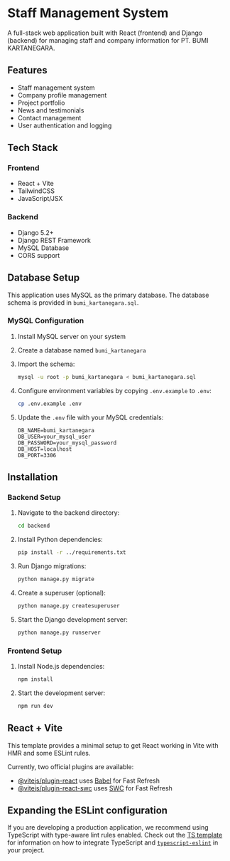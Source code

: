 # Staff Management System

A full-stack web application built with React (frontend) and Django (backend) for managing staff and company information for PT. BUMI KARTANEGARA.

## Features

- Staff management system
- Company profile management
- Project portfolio
- News and testimonials
- Contact management
- User authentication and logging

## Tech Stack

### Frontend
- React + Vite
- TailwindCSS
- JavaScript/JSX

### Backend
- Django 5.2+
- Django REST Framework
- MySQL Database
- CORS support

## Database Setup

This application uses MySQL as the primary database. The database schema is provided in `bumi_kartanegara.sql`.

### MySQL Configuration

1. Install MySQL server on your system
2. Create a database named `bumi_kartanegara`
3. Import the schema:
   ```bash
   mysql -u root -p bumi_kartanegara < bumi_kartanegara.sql
   ```

4. Configure environment variables by copying `.env.example` to `.env`:
   ```bash
   cp .env.example .env
   ```

5. Update the `.env` file with your MySQL credentials:
   ```
   DB_NAME=bumi_kartanegara
   DB_USER=your_mysql_user
   DB_PASSWORD=your_mysql_password
   DB_HOST=localhost
   DB_PORT=3306
   ```

## Installation

### Backend Setup

1. Navigate to the backend directory:
   ```bash
   cd backend
   ```

2. Install Python dependencies:
   ```bash
   pip install -r ../requirements.txt
   ```

3. Run Django migrations:
   ```bash
   python manage.py migrate
   ```

4. Create a superuser (optional):
   ```bash
   python manage.py createsuperuser
   ```

5. Start the Django development server:
   ```bash
   python manage.py runserver
   ```

### Frontend Setup

1. Install Node.js dependencies:
   ```bash
   npm install
   ```

2. Start the development server:
   ```bash
   npm run dev
   ```

## React + Vite

This template provides a minimal setup to get React working in Vite with HMR and some ESLint rules.

Currently, two official plugins are available:

- [@vitejs/plugin-react](https://github.com/vitejs/vite-plugin-react/blob/main/packages/plugin-react) uses [Babel](https://babeljs.io/) for Fast Refresh
- [@vitejs/plugin-react-swc](https://github.com/vitejs/vite-plugin-react/blob/main/packages/plugin-react-swc) uses [SWC](https://swc.rs/) for Fast Refresh

## Expanding the ESLint configuration

If you are developing a production application, we recommend using TypeScript with type-aware lint rules enabled. Check out the [TS template](https://github.com/vitejs/vite-tree/main/packages/create-vite/template-react-ts) for information on how to integrate TypeScript and [`typescript-eslint`](https://typescript-eslint.io) in your project.
